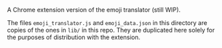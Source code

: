 A Chrome extension version of the emoji translator (still WIP).

The files `emoji_translator.js` and `emoji_data.json` in this directory are
copies of the ones in `lib/` in this repo. They are duplicated here solely
for the purposes of distribution with the extension.
